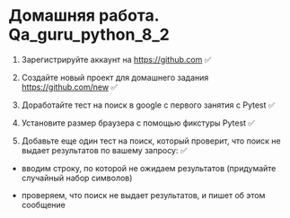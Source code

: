 # Домашняя работа. Qa_guru_python_8_2

1. Зарегистрируйте аккаунт на https://github.com :white_check_mark:

2. Создайте новый проект для домашнего задания https://github.com/new :white_check_mark:

3. Доработайте тест на поиск в google с первого занятия с Pytest :white_check_mark:

4. Установите размер браузера с помощью фикстуры Pytest :white_check_mark:

5. Добавьте еще один тест на поиск, который проверит, что поиск не выдает результатов по вашему запросу: :white_check_mark:

- вводим строку, по которой не ожидаем результатов (придумайте случайный набор символов)

- проверяем, что поиск не выдает результатов, и пишет об этом сообщение
